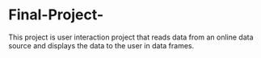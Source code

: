 # Final-Project-
This project is user interaction project that reads data from an online data source and displays the data to the user in data frames.
